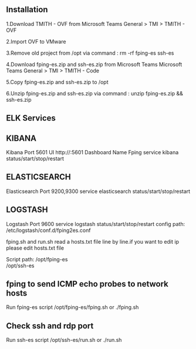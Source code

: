 ## Installation ##
1.Download TMITH - OVF from Microsoft Teams General > TMI > TMITH - OVF

2.Import OVF to VMware

3.Remove old project from /opt via command : rm -rf fping-es ssh-es

4.Download fping-es.zip and ssh-es.zip from Microsoft Teams Microsoft Teams General > TMI > TMITH - Code

5.Copy fping-es.zip and ssh-es.zip to /opt 

6.Unzip fping-es.zip and ssh-es.zip via command : unzip fping-es.zip && ssh-es.zip

## ELK Services ##
## KIBANA ##
Kibana Port 5601
UI 
http://<ip>:5601
Dashboard Name Fping
service kibana status/start/stop/restart

## ELASTICSEARCH ##
Elasticsearch Port 9200,9300
service elasticsearch status/start/stop/restart

## LOGSTASH ##
Logstash Port 9600
service logstash status/start/stop/restart
config path: /etc/logstash/conf.d/fping2es.conf


fping.sh and run.sh read a hosts.txt file line by line.if you want to edit ip please edit hosts.txt file         


Script path: 
/opt/fping-es  
/opt/ssh-es

## fping to send ICMP echo probes to network hosts ##
Run fping-es script
/opt/fping-es/fping.sh 
or
./fping.sh

## Check ssh and rdp port ##
Run ssh-es script
/opt/ssh-es/run.sh 
or
./run.sh
